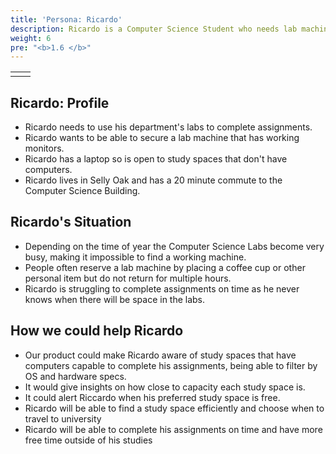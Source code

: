 ```yaml
---
title: 'Persona: Ricardo'
description: Ricardo is a Computer Science Student who needs lab machines for assignments
weight: 6
pre: "<b>1.6 </b>"
---
```

|   |   |
|---|---|
|   |   |

## Ricardo: Profile

* Ricardo needs to use his department's labs to complete assignments.
* Ricardo wants to be able to secure a lab machine that has working monitors.
* Ricardo has a laptop so is open to study spaces that don't have computers.
* Ricardo lives in Selly Oak and has a 20 minute commute to the Computer Science Building.



## Ricardo's Situation

* Depending on the time of year the Computer Science Labs become very busy, making it impossible to find a working machine.
* People often reserve a lab machine by placing a coffee cup or other personal item but do not return for multiple hours.
* Ricardo is struggling to complete assignments on time as he never knows when there will be space in the labs.


## How we could help Ricardo

* Our product could make Ricardo aware of study spaces that have computers capable to complete his assignments, being able to filter by OS and hardware specs.
* It would give insights on how close to capacity each study space is.
* It could alert Riccardo when his preferred study space is free.
* Ricardo will be able to find a study space efficiently and choose when to travel to university
* Ricardo will be able to complete his assignments on time and have more free time outside of his studies 



